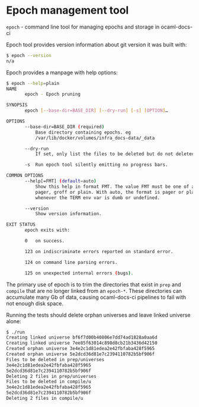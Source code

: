# Epoch management tool

`epoch` - command line tool for managing epochs and storage in ocaml-docs-ci

Epoch tool provides version information about git version it was built with:
```sh
$ epoch --version
n/a
```

Epoch provides a manpage with help options:
```sh
$ epoch --help=plain
NAME
       epoch - Epoch pruning

SYNOPSIS
       epoch [--base-dir=BASE_DIR] [--dry-run] [-s] [OPTION]…

OPTIONS
       --base-dir=BASE_DIR (required)
           Base directory containing epochs. eg
           /var/lib/docker/volumes/infra_docs-data/_data

       --dry-run
           If set, only list the files to be deleted but do not deleted them

       -s  Run epoch tool silently emitting no progress bars.

COMMON OPTIONS
       --help[=FMT] (default=auto)
           Show this help in format FMT. The value FMT must be one of auto,
           pager, groff or plain. With auto, the format is pager or plain
           whenever the TERM env var is dumb or undefined.

       --version
           Show version information.

EXIT STATUS
       epoch exits with:

       0   on success.

       123 on indiscriminate errors reported on standard error.

       124 on command line parsing errors.

       125 on unexpected internal errors (bugs).

```

The primary use of epoch is to trim the directories that exist in `prep` and `compile` that are no longer linked from an `epoch-*`. These directories can accumulate many Gb of data, causing ocaml-docs-ci pipelines to fail with not enough disk space.

Running the tests should delete orphan universes and leave linked universe alone:
```sh
$ ./run
Creating linked universe bf6f7d00b40806e7dd74ad1828a0aa6d
Creating linked universe 7ee85f63014c898d8cb21b3436d42150
Created orphan universe 3e4e2c1d81edea2e42fbfaba428f5965
Created orphan universe 5e2dcd36d81e7c2394110782b5bf906f
Files to be deleted in prep/universes
3e4e2c1d81edea2e42fbfaba428f5965
5e2dcd36d81e7c2394110782b5bf906f
Deleting 2 files in prep/universes
Files to be deleted in compile/u
3e4e2c1d81edea2e42fbfaba428f5965
5e2dcd36d81e7c2394110782b5bf906f
Deleting 2 files in compile/u
```
